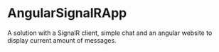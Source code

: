 # AngularSignalRApp
A solution with a SignalR client, simple chat and an angular website to display current amount of messages.
